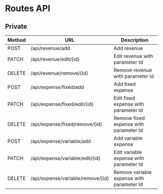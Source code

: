 # Routes API

## Private

| Method | URL                               | Description                               |
| ------ | --------------------------------- | ----------------------------------------- |
| POST   | /api/revenue/add                  | Add revenue                               |
| PATCH  | /api/revenue/edit/{id}            | Edit revenue with parameter Id            |
| DELETE | /api/revenue/remove/{id}          | Remove revenue with parameter Id          |
| POST   | /api/expense/fixed/add            | Add fixed expense                         |
| PATCH  | /api/expense/fixed/edit/{id}      | Edit fixed expense with parameter Id      |
| DELETE | /api/expense/fixed/remove/{id}    | Remove fixed expense with parameter Id    |
| POST   | /api/expense/variable/add         | Add variable expense                      |
| PATCH  | /api/expense/variable/edit/{id}   | Edit variable expense with parameter Id   |
| DELETE | /api/expense/variable/remove/{id} | Remove variable expense with parameter Id |
